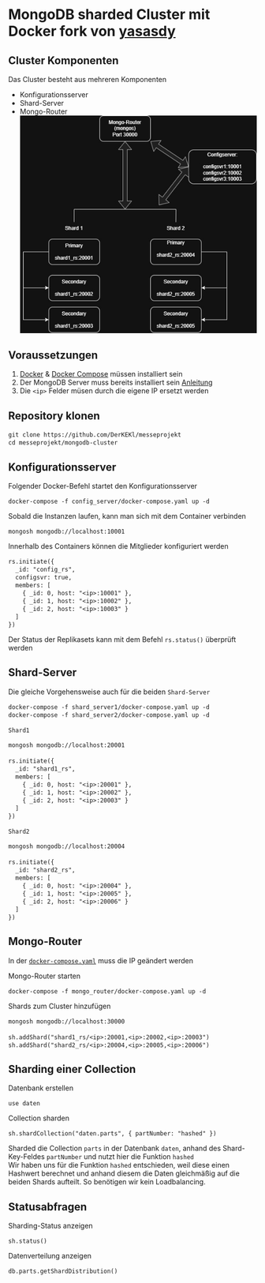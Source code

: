# MongoDB sharded Cluster mit Docker fork von [yasasdy](https://github.com/yasasdy/mongodb-sharding/tree/main)

## Cluster Komponenten
Das Cluster besteht aus mehreren Komponenten
* Konfigurationsserver
* Shard-Server
* Mongo-Router
![mongodb-cluster](https://github.com/DerKEKl/messeprojekt/blob/3bf634d2ba132c40ab50c67a56795ea6710bc7b4/mongodb-cluster.jpg)


## Voraussetzungen
1. [Docker](https://docs.docker.com/engine/install/) & [Docker Compose](https://docs.docker.com/compose/install/) müssen installiert sein
2. Der MongoDB Server muss bereits installiert sein [Anleitung](https://github.com/DerKEKl/messeprojekt/blob/9f876e6d1f50d796155ae4e295d76284436ae293/mongodb-cluster/mongodb.md)
3. Die `<ip>` Felder müsen durch die eigene IP ersetzt werden

## Repository klonen
```
git clone https://github.com/DerKEKl/messeprojekt
cd messeprojekt/mongodb-cluster
```

## Konfigurationsserver
Folgender Docker-Befehl startet den Konfigurationsserver
```
docker-compose -f config_server/docker-compose.yaml up -d
```
Sobald die Instanzen laufen, kann man sich mit dem Container verbinden
```
mongosh mongodb://localhost:10001
```
Innerhalb des Containers können die Mitglieder konfiguriert werden
```
rs.initiate({
  _id: "config_rs",
  configsvr: true,
  members: [
    { _id: 0, host: "<ip>:10001" },
    { _id: 1, host: "<ip>:10002" },
    { _id: 2, host: "<ip>:10003" }
  ]
})
```
Der Status der Replikasets kann mit dem Befehl `rs.status()` überprüft werden

## Shard-Server
Die gleiche Vorgehensweise auch für die beiden `Shard-Server`

```
docker-compose -f shard_server1/docker-compose.yaml up -d
docker-compose -f shard_server2/docker-compose.yaml up -d
```
`Shard1`
```
mongosh mongodb://localhost:20001

rs.initiate({
  _id: "shard1_rs",
  members: [
    { _id: 0, host: "<ip>:20001" },
    { _id: 1, host: "<ip>:20002" },
    { _id: 2, host: "<ip>:20003" }
  ]
})
```
`Shard2`
```
mongosh mongodb://localhost:20004

rs.initiate({
  _id: "shard2_rs",
  members: [
    { _id: 0, host: "<ip>:20004" },
    { _id: 1, host: "<ip>:20005" },
    { _id: 2, host: "<ip>:20006" }
  ]
})
```
## Mongo-Router
In der [`docker-compose.yaml`](https://github.com/DerKEKl/messeprojekt/blob/master/mongodb-cluster/mongo_router/docker-compose.yaml) muss die IP geändert werden <br>

Mongo-Router starten
```
docker-compose -f mongo_router/docker-compose.yaml up -d
```
Shards zum Cluster hinzufügen
```
mongosh mongodb://localhost:30000

sh.addShard("shard1_rs/<ip>:20001,<ip>:20002,<ip>:20003")
sh.addShard("shard2_rs/<ip>:20004,<ip>:20005,<ip>:20006")
```

## Sharding einer Collection
Datenbank erstellen
```
use daten
```
Collection sharden
```
sh.shardCollection("daten.parts", { partNumber: "hashed" })
```
Sharded die Collection `parts` in der Datenbank `daten`, anhand des Shard-Key-Feldes `partNumber` und nutzt hier die Funktion `hashed`<br>
Wir haben uns für die Funktion `hashed` entschieden, weil diese einen Hashwert berechnet und anhand diesem die Daten gleichmäßig auf die beiden Shards aufteilt. So benötigen wir kein Loadbalancing.
## Statusabfragen
Sharding-Status anzeigen
```
sh.status()
```
Datenverteilung anzeigen
```
db.parts.getShardDistribution()
```
